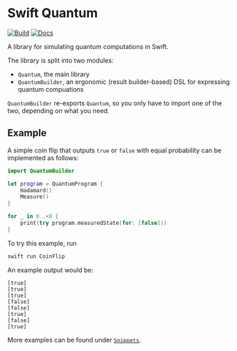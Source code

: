 # Swift Quantum

[![Build](https://github.com/fwcd/swift-quantum/actions/workflows/build.yml/badge.svg)](https://github.com/fwcd/swift-quantum/actions/workflows/build.yml)
[![Docs](https://github.com/fwcd/swift-quantum/actions/workflows/docs.yml/badge.svg)](https://fwcd.github.io/swift-quantum/documentation/quantum)

A library for simulating quantum computations in Swift.

The library is split into two modules:

- `Quantum`, the main library
- `QuantumBuilder`, an ergonomic (result builder-based) DSL for expressing quantum compuations

`QuantumBuilder` re-exports `Quantum`, so you only have to import one of the two, depending on what you need.

## Example

A simple coin flip that outputs `true` or `false` with equal probability can be implemented as follows:

```swift
import QuantumBuilder

let program = QuantumProgram {
    Hadamard()
    Measure()
}

for _ in 0..<8 {
    print(try program.measuredState(for: [false]))
}
```

To try this example, run

```sh
swift run CoinFlip
```

An example output would be:

```
[true]
[true]
[true]
[false]
[false]
[true]
[false]
[true]
```

More examples can be found under [`Snippets`](Snippets).
